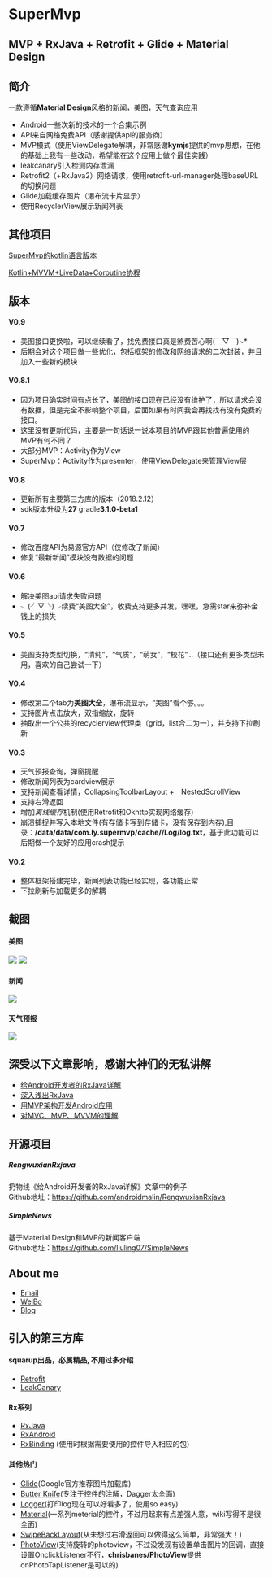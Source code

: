 #  SuperMvp
## **MVP + RxJava + Retrofit + Glide + Material Design**

## **简介**
一款遵循**Material Design**风格的新闻，美图，天气查询应用
- Android一些次新的技术的一个合集示例
- API来自网络免费API（感谢提供api的服务商）
- MVP模式（使用ViewDelegate解耦，非常感谢**kymjs**提供的mvp思想，在他的基础上我有一些改动，希望能在这个应用上做个最佳实践）
- leakcanary引入检测内存泄漏
- Retrofit2（+RxJava2）网络请求，使用retrofit-url-manager处理baseURL的切换问题
- Glide加载缓存图片（瀑布流卡片显示）
- 使用RecyclerView展示新闻列表

## **其他项目**
[SuperMvp的kotlin语言版本](https://github.com/liuyanggithub/SuperMvp-Kotlin)

[Kotlin+MVVM+LiveData+Coroutine协程](https://github.com/liuyanggithub/KotlinSuperMvvm)

## **版本**
#### V0.9
- 美图接口更换啦，可以继续看了，找免费接口真是煞费苦心啊(￣▽￣)~*
- 后期会对这个项目做一些优化，包括框架的修改和网络请求的二次封装，并且加入一些新的模块
#### V0.8.1
- 因为项目确实时间有点长了，美图的接口现在已经没有维护了，所以请求会没有数据，但是完全不影响整个项目，后面如果有时间我会再找找有没有免费的接口。
- 这里没有更新代码，主要是一句话说一说本项目的MVP跟其他普遍使用的MVP有何不同？
- 大部分MVP：Activity作为View
- SuperMvp：Activity作为presenter，使用ViewDelegate来管理View层
#### V0.8
- 更新所有主要第三方库的版本（2018.2.12）
- sdk版本升级为**27**    gradle**3.1.0-beta1**
#### V0.7
- 修改百度API为易源官方API（仅修改了新闻）
- 修复“最新新闻”模块没有数据的问题

#### V0.6
- 解决美图api请求失败问题
- ╮(╯▽╰)╭续费“美图大全”，收费支持更多并发，嘿嘿，急需star来弥补金钱上的损失

#### V0.5
- 美图支持类型切换，“清纯”，“气质”，“萌女”，“校花”...（接口还有更多类型未用，喜欢的自己尝试一下）

#### V0.4
- 修改第二个tab为**美图大全**，瀑布流显示，“美图”看个够。。。
- 支持图片点击放大，双指缩放，旋转
- 抽取出一个公共的recyclerview代理类（grid，list合二为一），并支持下拉刷新

#### V0.3
- 天气预报查询，弹窗提醒
- 修改新闻列表为cardview展示
- 支持新闻查看详情，CollapsingToolbarLayout +　NestedScrollView
- 支持右滑返回
- 增加*离线缓存*机制(使用Retrofit和Okhttp实现网络缓存)
- 崩溃捕捉并写入本地文件(有存储卡写到存储卡，没有保存到内存),目录：**/data/data/com.ly.supermvp/cache//Log/log.txt**，基于此功能可以后期做一个友好的应用crash提示

#### V0.2
- 整体框架搭建完毕，新闻列表功能已经实现，各功能正常
- 下拉刷新与加载更多的解耦


## **截图**
#### 美图

![](./picture1.gif) ![](./picture2.gif)
#### 新闻

![](./mvp_news.jpg)
#### 天气预报

![](./mvp_weather.gif)

## 深受以下文章影响，感谢大神们的无私讲解
* [给Android开发者的RxJava详解](http://gank.io/post/560e15be2dca930e00da1083)
* [深入浅出RxJava](http://blog.csdn.net/lzyzsd/article/details/41833541)
* [用MVP架构开发Android应用](http://kymjs.com/code/2015/11/09/01)
* [对MVC、MVP、MVVM的理解](http://blog.csdn.net/napolunyishi/article/details/22722345)

## **开源项目**
##### RengwuxianRxjava
扔物线《给Android开发者的RxJava详解》文章中的例子  
Github地址：https://github.com/androidmalin/RengwuxianRxjava

##### SimpleNews
基于Material Design和MVP的新闻客户端    
Github地址：https://github.com/liuling07/SimpleNews

## **About me**
* [Email](LYYX@outlook.com)
* [WeiBo](http://weibo.com/liuyang6)
* [Blog](http://blog.csdn.net/ly502541243)

## **引入的第三方库**
#### squarup出品，必属精品, 不用过多介绍
* [Retrofit](https://github.com/square/retrofit)
* [LeakCanary](https://github.com/square/leakcanary)

#### Rx系列
* [RxJava](https://github.com/ReactiveX/RxJava)
* [RxAndroid](https://github.com/ReactiveX/RxAndroid)
* [RxBinding](https://github.com/JakeWharton/RxBinding) (使用时根据需要使用的控件导入相应的包)

#### 其他热门
* [Glide](https://github.com/bumptech/glide)(Google官方推荐图片加载库)
* [Butter Knife](https://github.com/JakeWharton/butterknife)(专注于控件的注解，Dagger太全面)
* [Logger](https://github.com/orhanobut/logger)(打印log现在可以好看多了，使用so easy)
* [Material](https://github.com/rey5137/material)(一系列meterial的控件，不过用起来有点差强人意，wiki写得不是很全面)
* [SwipeBackLayout](https://github.com/ikew0ng/SwipeBackLayout)(从未想过右滑返回可以做得这么简单，非常强大！)
* [PhotoView](https://github.com/bm-x/PhotoView)(支持旋转的photoview，不过没发现有设置单击图片的回调，直接设置OnclickListener不行，**chrisbanes/PhotoView**提供onPhotoTapListener是可以的)

